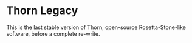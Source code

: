 # Thorn Legacy
This is the last stable version of Thorn, open-source Rosetta-Stone-like software, before a complete re-write.
